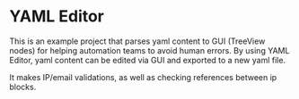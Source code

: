 # YAML Editor

This is an example project that parses yaml content to GUI (TreeView nodes) for helping automation teams to avoid human errors. By using YAML Editor, yaml content can be edited via GUI and exported to a new yaml file.

It makes IP/email validations, as well as checking references between ip blocks.